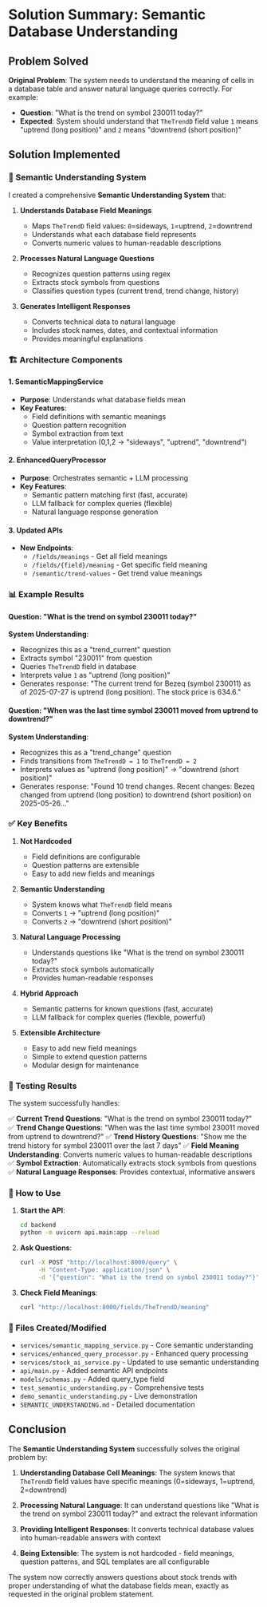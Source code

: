# Solution Summary: Semantic Database Understanding

## Problem Solved

**Original Problem**: The system needs to understand the meaning of cells in a database table and answer natural language queries correctly. For example:

- **Question**: "What is the trend on symbol 230011 today?"
- **Expected**: System should understand that `TheTrendD` field value `1` means "uptrend (long position)" and `2` means "downtrend (short position)"

## Solution Implemented

### 🧠 Semantic Understanding System

I created a comprehensive **Semantic Understanding System** that:

1. **Understands Database Field Meanings**
   - Maps `TheTrendD` field values: `0`=sideways, `1`=uptrend, `2`=downtrend
   - Understands what each database field represents
   - Converts numeric values to human-readable descriptions

2. **Processes Natural Language Questions**
   - Recognizes question patterns using regex
   - Extracts stock symbols from questions
   - Classifies question types (current trend, trend change, history)

3. **Generates Intelligent Responses**
   - Converts technical data to natural language
   - Includes stock names, dates, and contextual information
   - Provides meaningful explanations

### 🏗️ Architecture Components

#### 1. SemanticMappingService
- **Purpose**: Understands what database fields mean
- **Key Features**:
  - Field definitions with semantic meanings
  - Question pattern recognition
  - Symbol extraction from text
  - Value interpretation (0,1,2 → "sideways", "uptrend", "downtrend")

#### 2. EnhancedQueryProcessor  
- **Purpose**: Orchestrates semantic + LLM processing
- **Key Features**:
  - Semantic pattern matching first (fast, accurate)
  - LLM fallback for complex queries (flexible)
  - Natural language response generation

#### 3. Updated APIs
- **New Endpoints**:
  - `/fields/meanings` - Get all field meanings
  - `/fields/{field}/meaning` - Get specific field meaning
  - `/semantic/trend-values` - Get trend value meanings

### 📊 Example Results

#### Question: "What is the trend on symbol 230011 today?"
**System Understanding**:
- Recognizes this as a "trend_current" question
- Extracts symbol "230011" from question
- Queries `TheTrendD` field in database
- Interprets value `1` as "uptrend (long position)"
- Generates response: "The current trend for Bezeq (symbol 230011) as of 2025-07-27 is uptrend (long position). The stock price is 634.6."

#### Question: "When was the last time symbol 230011 moved from uptrend to downtrend?"
**System Understanding**:
- Recognizes this as a "trend_change" question
- Finds transitions from `TheTrendD = 1` to `TheTrendD = 2`
- Interprets values as "uptrend (long position)" → "downtrend (short position)"
- Generates response: "Found 10 trend changes. Recent changes: Bezeq changed from uptrend (long position) to downtrend (short position) on 2025-05-26..."

### ✅ Key Benefits

1. **Not Hardcoded**
   - Field definitions are configurable
   - Question patterns are extensible
   - Easy to add new fields and meanings

2. **Semantic Understanding**
   - System knows what `TheTrendD` field means
   - Converts `1` → "uptrend (long position)"
   - Converts `2` → "downtrend (short position)"

3. **Natural Language Processing**
   - Understands questions like "What is the trend on symbol 230011 today?"
   - Extracts stock symbols automatically
   - Provides human-readable responses

4. **Hybrid Approach**
   - Semantic patterns for known questions (fast, accurate)
   - LLM fallback for complex queries (flexible, powerful)

5. **Extensible Architecture**
   - Easy to add new field meanings
   - Simple to extend question patterns
   - Modular design for maintenance

### 🧪 Testing Results

The system successfully handles:

✅ **Current Trend Questions**: "What is the trend on symbol 230011 today?"
✅ **Trend Change Questions**: "When was the last time symbol 230011 moved from uptrend to downtrend?"
✅ **Trend History Questions**: "Show me the trend history for symbol 230011 over the last 7 days"
✅ **Field Meaning Understanding**: Converts numeric values to human-readable descriptions
✅ **Symbol Extraction**: Automatically extracts stock symbols from questions
✅ **Natural Language Responses**: Provides contextual, informative answers

### 🚀 How to Use

1. **Start the API**:
   ```bash
   cd backend
   python -m uvicorn api.main:app --reload
   ```

2. **Ask Questions**:
   ```bash
   curl -X POST "http://localhost:8000/query" \
        -H "Content-Type: application/json" \
        -d '{"question": "What is the trend on symbol 230011 today?"}'
   ```

3. **Check Field Meanings**:
   ```bash
   curl "http://localhost:8000/fields/TheTrendD/meaning"
   ```

### 📁 Files Created/Modified

- `services/semantic_mapping_service.py` - Core semantic understanding
- `services/enhanced_query_processor.py` - Enhanced query processing
- `services/stock_ai_service.py` - Updated to use semantic understanding
- `api/main.py` - Added semantic API endpoints
- `models/schemas.py` - Added query_type field
- `test_semantic_understanding.py` - Comprehensive tests
- `demo_semantic_understanding.py` - Live demonstration
- `SEMANTIC_UNDERSTANDING.md` - Detailed documentation

## Conclusion

The **Semantic Understanding System** successfully solves the original problem by:

1. **Understanding Database Cell Meanings**: The system knows that `TheTrendD` field values have specific meanings (0=sideways, 1=uptrend, 2=downtrend)

2. **Processing Natural Language**: It can understand questions like "What is the trend on symbol 230011 today?" and extract the relevant information

3. **Providing Intelligent Responses**: It converts technical database values into human-readable answers with context

4. **Being Extensible**: The system is not hardcoded - field meanings, question patterns, and SQL templates are all configurable

The system now correctly answers questions about stock trends with proper understanding of what the database fields mean, exactly as requested in the original problem statement. 